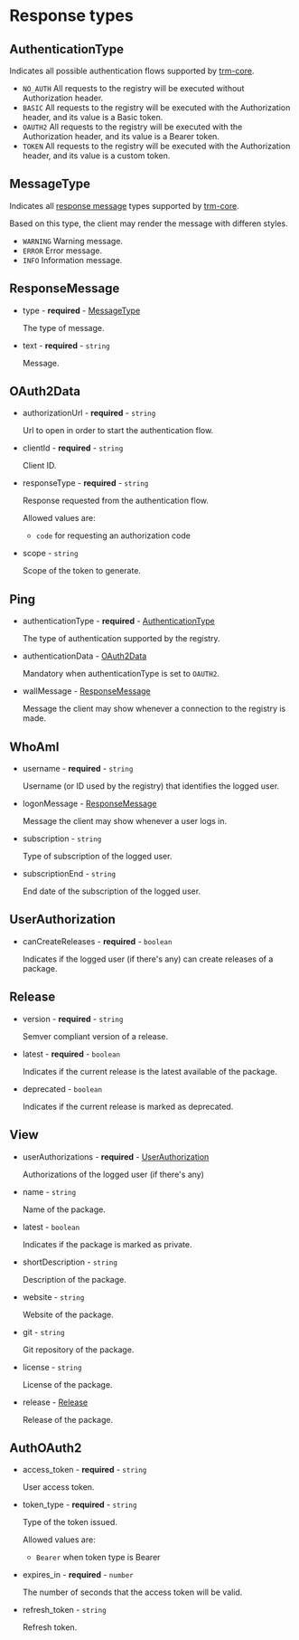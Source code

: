 # Response types

## AuthenticationType
Indicates all possible authentication flows supported by [trm-core](https://www.npmjs.com/package/trm-core).
- `NO_AUTH`
    All requests to the registry will be executed without Authorization header.
- `BASIC`
    All requests to the registry will be executed with the Authorization header, and its value is a Basic token.
- `OAUTH2`
    All requests to the registry will be executed with the Authorization header, and its value is a Bearer token.
- `TOKEN`
    All requests to the registry will be executed with the Authorization header, and its value is a custom token.


## MessageType
Indicates all [response message](#responsemessage) types supported by [trm-core](https://www.npmjs.com/package/trm-core).

Based on this type, the client may render the message with differen styles.
- `WARNING`
    Warning message.
- `ERROR`
    Error message.
- `INFO`
    Information message.

## ResponseMessage
- type - **required** - [MessageType](#messagetype)

    The type of message.

- text - **required** - `string`

    Message.

## OAuth2Data
- authorizationUrl - **required** - `string`

    Url to open in order to start the authentication flow.

- clientId - **required** - `string`

    Client ID.

- responseType - **required** - `string`

    Response requested from the authentication flow.

    Allowed values are:
    - `code` for requesting an authorization code

- scope - `string`

    Scope of the token to generate.

## Ping
- authenticationType - **required** - [AuthenticationType](#authenticationtype)

    The type of authentication supported by the registry.

- authenticationData - [OAuth2Data](#oauth2data)

    Mandatory when authenticationType is set to `OAUTH2`.

- wallMessage - [ResponseMessage](#responsemessage)

    Message the client may show whenever a connection to the registry is made.

## WhoAmI
- username - **required** - `string`

    Username (or ID used by the registry) that identifies the logged user.

- logonMessage - [ResponseMessage](#responsemessage)

    Message the client may show whenever a user logs in.

- subscription - `string`

    Type of subscription of the logged user.

- subscriptionEnd - `string`

    End date of the subscription of the logged user.

## UserAuthorization
- canCreateReleases - **required** - `boolean`

    Indicates if the logged user (if there's any) can create releases of a package.

## Release
- version - **required** - `string`

    Semver compliant version of a release.

- latest - **required** - `boolean`

    Indicates if the current release is the latest available of the package.

- deprecated - `boolean`

    Indicates if the current release is marked as deprecated.

## View
- userAuthorizations - **required** - [UserAuthorization](#userauthorization)

    Authorizations of the logged user (if there's any)
- name - `string`

    Name of the package.

- latest - `boolean`

    Indicates if the package is marked as private.

- shortDescription - `string`

    Description of the package.

- website - `string`

    Website of the package.

- git - `string`

    Git repository of the package.

- license - `string`

    License of the package.

- release - [Release](#release)

    Release of the package.

## AuthOAuth2
- access_token - **required** - `string`

    User access token.

- token_type - **required** - `string`

    Type of the token issued.

    Allowed values are:
    - `Bearer` when token type is Bearer

- expires_in - **required** - `number`

    The number of seconds that the access token will be valid.

- refresh_token - `string`

    Refresh token.
